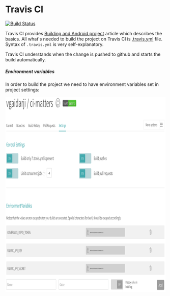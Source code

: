 # Travis CI

[![Build Status](https://travis-ci.org/vgaidarji/ci-matters.svg?branch=master)](https://travis-ci.org/vgaidarji/ci-matters)

Travis CI provides [Building and Android project](https://docs.travis-ci.com/user/languages/android) article which describes the basics.
All what's needed to build the project on Travis CI is [.travis.yml](https://github.com/vgaidarji/ci-matters/tree/master/.travis.yml) file.
Syntax of `.travis.yml` is very self-explanatory. 

Travis CI understands when the change is pushed to github and starts the build automatically.

##### Environment variables 

In order to build the project we need to have environment variables set in project settings:
 
 <img src="/screenshots/travis_env_variables.png" width="1064" height="610">
